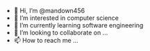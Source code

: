 - 👋 Hi, I’m @mandown456
- 👀 I’m interested in computer science
- 🌱 I’m currently learning software engineering
- 💞️ I’m looking to collaborate on ...
- 📫 How to reach me ...

<!---
mandown456/mandown456 is a ✨ special ✨ repository because its `README.md` (this file) appears on your GitHub profile.
You can click the Preview link to take a look at your changes.
--->
